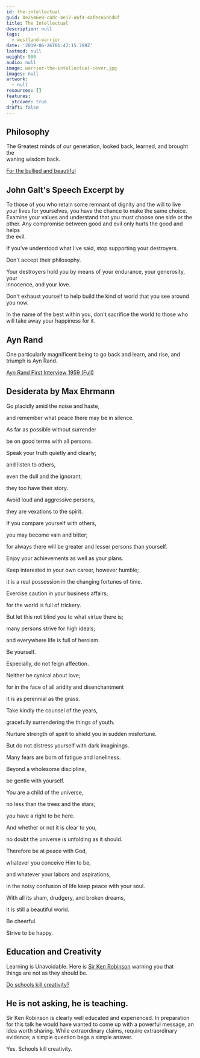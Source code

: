 ```yaml
---
id: the-intellectual
guid: 8e2546e8-c4dc-4e17-a6f4-4afec66dcd6f
title: The Intellectual
description: null
tags:
  - westland-warrior
date: '2019-06-26T01:47:15.789Z'
lastmod: null
weight: 900
audio: null
image: warrior-the-intellectual-cover.jpg
images: null
artwork:
  - null
resources: []
features:
  ytcover: true
draft: false
---
```


## Philosophy

The Greatest minds of our generation, looked back, learned, and brought the\
waning wisdom back.

[For the bullied and beautiful](https://www.youtube.com/watch?v=sa1iS1MqUy4 "Play Video")

## John Galt's Speech Excerpt by

To those of you who retain some remnant of dignity and the will to live\
your lives for yourselves, you have the chance to make the same choice.\
Examine your values and understand that you must choose one side or the\
other. Any compromise between good and evil only hurts the good and helps\
the evil.

If you've understood what I've said, stop supporting your destroyers.

Don't accept their philosophy.

Your destroyers hold you by means of your endurance, your generosity, your\
innocence, and your love.

Don't exhaust yourself to help build the kind of world that you see around\
you now.

In the name of the best within you, don't sacrifice the world to those who\
will take away your happiness for it.

## Ayn Rand

One particularly magnificent being to go back and learn, and rise, and\
triumph is Ayn Rand.

[Ayn Rand First Interview 1959 (Full)](https://www.youtube.com/watch?v=1ooKsv_SX4Y "Play Video")

## Desiderata by Max Ehrmann

Go placidly amid the noise and haste,

and remember what peace there may be in silence.

As far as possible without surrender

be on good terms with all persons.

Speak your truth quietly and clearly;

and listen to others,

even the dull and the ignorant;

they too have their story.

Avoid loud and aggressive persons,

they are vexations to the spirit.

If you compare yourself with others,

you may become vain and bitter;

for always there will be greater and lesser persons than yourself.

Enjoy your achievements as well as your plans.

Keep interested in your own career, however humble;

it is a real possession in the changing fortunes of time.

Exercise caution in your business affairs;

for the world is full of trickery.

But let this not blind you to what virtue there is;

many persons strive for high ideals;

and everywhere life is full of heroism.

Be yourself.

Especially, do not feign affection.

Neither be cynical about love;

for in the face of all aridity and disenchantment

it is as perennial as the grass.

Take kindly the counsel of the years,

gracefully surrendering the things of youth.

Nurture strength of spirit to shield you in sudden misfortune.

But do not distress yourself with dark imaginings.

Many fears are born of fatigue and loneliness.

Beyond a wholesome discipline,

be gentle with yourself.

You are a child of the universe,

no less than the trees and the stars;

you have a right to be here.

And whether or not it is clear to you,

no doubt the universe is unfolding as it should.

Therefore be at peace with God,

whatever you conceive Him to be,

and whatever your labors and aspirations,

in the noisy confusion of life keep peace with your soul.

With all its sham, drudgery, and broken dreams,

it is still a beautiful world.

Be cheerful.

Strive to be happy.

## Education and Creativity

Learning is Unavoidable. Here is [Sir Ken Robinson](https://www.youtube.com/results?search_query=Sir+Ken+Robinson) warning you that\
things are not as they should be.

[Do schools kill creativity?](https://www.youtube.com/watch?v=iG9CE55wbtY "Play Video")

## He is not asking, he is teaching.

Sir Ken Robinson is clearly well educated and experienced. In preparation\
for this talk he would have wanted to come up with a powerful message, an\
idea worth sharing. While extraordinary claims, require extraordinary\
evidence; a simple question begs a simple answer.

Yes. Schools kill creativity.
